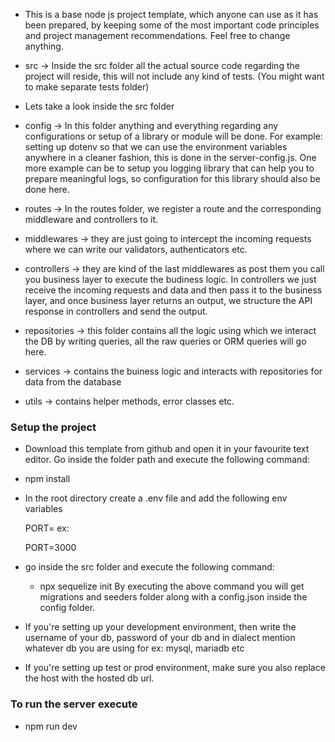 - This is a base node js project template, which anyone can use as it has been prepared, by keeping some of the most important code principles and project management recommendations. Feel free to change anything.

- src -> Inside the src folder all the actual source code regarding the project will reside, this will not include any kind of tests. (You might want to make separate tests folder)

- Lets take a look inside the src folder

- config -> In this folder anything and everything regarding any configurations or setup of a library or module will be done. For example: setting up dotenv so that we can use the environment variables anywhere in a cleaner fashion, this is done in the server-config.js. One more example can be to setup you logging library that can help you to prepare meaningful logs, so configuration for this library should also be done here.

- routes -> In the routes folder, we register a route and the corresponding middleware and controllers to it.

- middlewares -> they are just going to intercept the incoming requests where we can write our validators, authenticators etc.

- controllers -> they are kind of the last middlewares as post them you call you business layer to execute the budiness logic. In controllers we just receive the incoming requests and data and then pass it to the business layer, and once business layer returns an output, we structure the API response in controllers and send the output.

- repositories -> this folder contains all the logic using which we interact the DB by writing queries, all the raw queries or ORM queries will go here.

- services -> contains the buiness logic and interacts with repositories for data from the database

- utils -> contains helper methods, error classes etc.

### Setup the project
- Download this template from github and open it in your favourite text editor.
Go inside the folder path and execute the following command:
- npm install
- In the root directory create a .env file and add the following env variables

    PORT=<port number of your choice>
ex:

    PORT=3000
- go inside the src folder and execute the following command:

  - npx sequelize init
By executing the above command you will get migrations and seeders folder along with a config.json inside the config folder.

- If you're setting up your development environment, then write the username of your db, password of your db and in dialect mention whatever db you are using for ex: mysql, mariadb etc

- If you're setting up test or prod environment, make sure you also replace the host with the hosted db url.

### To run the server execute

- npm run dev

